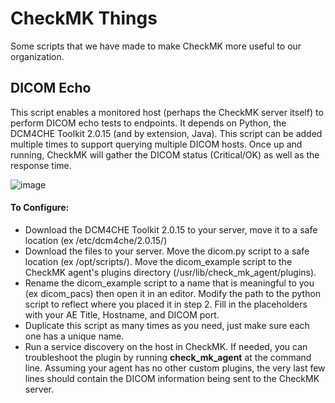 # CheckMK Things
Some scripts that we have made to make CheckMK more useful to our organization.

## DICOM Echo
This script enables a monitored host (perhaps the CheckMK server itself) to perform DICOM echo tests to endpoints. It depends on Python, the DCM4CHE Toolkit 2.0.15 (and by extension, Java). This script can be added multiple times to support querying multiple DICOM hosts. Once up and running, CheckMK will gather the DICOM status (Critical/OK) as well as the response time.

![image](https://user-images.githubusercontent.com/98006216/206751755-f4840f60-0105-4712-84cf-6a4d488fc23d.png)

#### To Configure:
- Download the DCM4CHE Toolkit 2.0.15 to your server, move it to a safe location (ex /etc/dcm4che/2.0.15/)
- Download the files to your server. Move the dicom.py script to a safe location (ex /opt/scripts/). Move the dicom_example script to the CheckMK agent's plugins directory (/usr/lib/check_mk_agent/plugins).
- Rename the dicom_example script to a name that is meaningful to you (ex dicom_pacs) then open it in an editor. Modify the path to the python script to reflect where you placed it in step 2. Fill in the placeholders with your AE Title, Hostname, and DICOM port.
- Duplicate this script as many times as you need, just make sure each one has a unique name.
- Run a service discovery on the host in CheckMK. If needed, you can troubleshoot the plugin by running **check_mk_agent** at the command line. Assuming your agent has no other custom plugins, the very last few lines should contain the DICOM information being sent to the CheckMK server.
